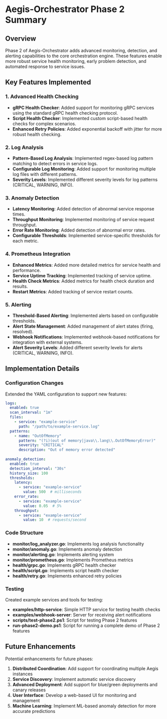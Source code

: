 # Aegis-Orchestrator Phase 2 Summary

## Overview

Phase 2 of Aegis-Orchestrator adds advanced monitoring, detection, and alerting capabilities to the core orchestration engine. These features enable more robust service health monitoring, early problem detection, and automated response to service issues.

## Key Features Implemented

### 1. Advanced Health Checking

- **gRPC Health Checker**: Added support for monitoring gRPC services using the standard gRPC health checking protocol.
- **Script Health Checker**: Implemented custom script-based health checks for complex scenarios.
- **Enhanced Retry Policies**: Added exponential backoff with jitter for more robust health checking.

### 2. Log Analysis

- **Pattern-Based Log Analysis**: Implemented regex-based log pattern matching to detect errors in service logs.
- **Configurable Log Monitoring**: Added support for monitoring multiple log files with different patterns.
- **Severity Levels**: Implemented different severity levels for log patterns (CRITICAL, WARNING, INFO).

### 3. Anomaly Detection

- **Latency Monitoring**: Added detection of abnormal service response times.
- **Throughput Monitoring**: Implemented monitoring of service request throughput.
- **Error Rate Monitoring**: Added detection of abnormal error rates.
- **Configurable Thresholds**: Implemented service-specific thresholds for each metric.

### 4. Prometheus Integration

- **Enhanced Metrics**: Added more detailed metrics for service health and performance.
- **Service Uptime Tracking**: Implemented tracking of service uptime.
- **Health Check Metrics**: Added metrics for health check duration and results.
- **Restart Metrics**: Added tracking of service restart counts.

### 5. Alerting

- **Threshold-Based Alerting**: Implemented alerts based on configurable thresholds.
- **Alert State Management**: Added management of alert states (firing, resolved).
- **Webhook Notifications**: Implemented webhook-based notifications for integration with external systems.
- **Alert Severity Levels**: Added different severity levels for alerts (CRITICAL, WARNING, INFO).

## Implementation Details

### Configuration Changes

Extended the YAML configuration to support new features:

```yaml
logs:
  enabled: true
  scan_interval: "1m"
  files:
    - service: "example-service"
      path: "/path/to/example-service.log"
  patterns:
    - name: "OutOfMemory"
      pattern: "(?i)(out of memory|java\\.lang\\.OutOfMemoryError)"
      severity: "CRITICAL"
      description: "Out of memory error detected"
      
anomaly_detection:
  enabled: true
  detection_interval: "30s"
  history_size: 100
  thresholds:
    latency:
      - service: "example-service"
        value: 500  # milliseconds
    error_rate:
      - service: "example-service"
        value: 0.05  # 5%
    throughput:
      - service: "example-service"
        value: 10  # requests/second
```

### Code Structure

- **monitor/log_analyzer.go**: Implements log analysis functionality
- **monitor/anomaly.go**: Implements anomaly detection
- **monitor/alerting.go**: Implements alerting system
- **monitor/prometheus.go**: Implements Prometheus metrics
- **health/grpc.go**: Implements gRPC health checker
- **health/script.go**: Implements script health checker
- **health/retry.go**: Implements enhanced retry policies

### Testing

Created example services and tools for testing:

- **examples/http-service**: Simple HTTP service for testing health checks
- **examples/webhook-server**: Server for receiving alert notifications
- **scripts/test-phase2.ps1**: Script for testing Phase 2 features
- **run-phase2-demo.ps1**: Script for running a complete demo of Phase 2 features

## Future Enhancements

Potential enhancements for future phases:

1. **Distributed Coordination**: Add support for coordinating multiple Aegis instances
2. **Service Discovery**: Implement automatic service discovery
3. **Advanced Deployment**: Add support for blue/green deployments and canary releases
4. **User Interface**: Develop a web-based UI for monitoring and management
5. **Machine Learning**: Implement ML-based anomaly detection for more accurate predictions